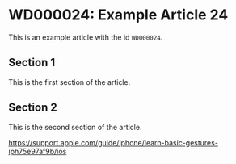 # WD000024: Example Article 24

This is an example article with the id `WD000024`.

## Section 1

This is the first section of the article.

## Section 2

This is the second section of the article.

https://support.apple.com/guide/iphone/learn-basic-gestures-iph75e97af9b/ios
